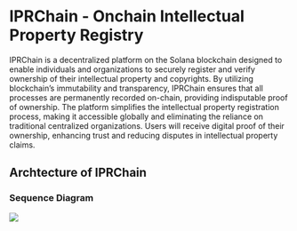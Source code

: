 # IPRChain - Onchain Intellectual Property Registry

IPRChain is a decentralized platform on the Solana blockchain designed to enable individuals and organizations to securely register and verify ownership of their intellectual property and copyrights. By utilizing blockchain’s immutability and transparency, IPRChain ensures that all processes are permanently recorded on-chain, providing indisputable proof of ownership. The platform simplifies the intellectual property registration process, making it accessible globally and eliminating the reliance on traditional centralized organizations. Users will receive digital proof of their ownership, enhancing trust and reducing disputes in intellectual property claims.

## Archtecture of IPRChain

<!--# ![](architecture.png)-->

### Sequence Diagram

[![](https://mermaid.ink/img/pako:eNqdVm1PGzkQ_iuWqyhUClxJIWX3AydIiIoEvZRQrjrli7s7ybp47a3XS8hF-e8d7_uSTS46I6GN_YxnPPPMY6-pp3ygLu101lxy45J11wQQQtclXZ_p526PZBNPTHP2Q0CMK2vSjTQPmV4NlVDaYt85ztn5eGzhgv0Acc2854VWifTT1VNm_7qbzabTmckYfiUgPRhxttAsnEmCI2LacI9HTBoy1MCM0tsLU4M_kmh74Y4tV9BiMNZKGpA-YTF5AOZVM9tYG3MO_YJZOfkZF1MtgSjBJLPQ_GuiVftZrvQS2AtYaP75x-1kPN0GTgL8r0ILLD7_ZkKAmckM3OkUicGjLHhsNDNcSTIWapkh8uXjy8vilC75FgnFfHI7IWMuIMNhHvgLM_AmGXYUM409hiqMEoRPP18d988H5DOLg1aTPF9oEYD3nOLIN8ltuSGOyVGAE-8ryzKORp6LkU_itlmOXTIZXZGbVzx5_OfbrdLthMlcZpjmoh3ZPsf1QG-0VtoloyQS3MNQto2KMBoZaRRgBJKDv21ZJgZN89K4ZBqoZea1aQAiPtQ5cs2DvQ4vL3OuoT_0CrXa10cOau4-vB3t3Tknp80B1jXGXuALyUyiWxzk2KYDiwefPH7f66asUJZq0JbCadV7NsT3u3NV8eWe21ad3JFHhSv7rXNuVMZpxSDl3JXnoZSZgwj1-B3bRc65DlNyHFjSaeJ52CEHcmjE40iwFRkCyse8hbeNXvKhvc9q85UOlFJznYjnQjwqhckFuBF7HTmcPv2nxAilIjJGFbthXoBVbYbeKkBPTHDf7nYjjV7tNCiLkHYICk4aWovNNlWumcFg6m1dWTSibyl56gXr_gAe8KhGk9ZSp2irqCjt0KKiNqgsy5YWob1mcedIaXNI2Z5AZ4xo3gzZ_djMqUWuyF9LCToOeESOqsY47IKotWimBHXn_1_lvyaAR7Z9d7Tdqi3pb2oxM2yXg1ITH8BoDi-ZLLZ5qQlj6SbFDtPDm10eSnCe3PQ2urfUardoI7k9Rb3e-1r4LXGyMlcCcQcLJmw3qPlO8tAeDQHVivv4Dlxb2IymT74ZdfHThzlLhJnRmdwglCVGTVfSo67RCfQovvEWAXXnDK-vHk0i26X5u66cxefNP0qFhQn-pO6avlJ30D-5-HTx0Tl1zp1PzoUz6NEVdfsnTt8ZnF30z077H84dZ7Dp0X9T-9MeBZ-jBN5nr9b08br5Dc40TnM?type=png)](https://mermaid.live/edit#pako:eNqdVm1PGzkQ_iuWqyhUClxJIWX3AydIiIoEvZRQrjrli7s7ybp47a3XS8hF-e8d7_uSTS46I6GN_YxnPPPMY6-pp3ygLu101lxy45J11wQQQtclXZ_p526PZBNPTHP2Q0CMK2vSjTQPmV4NlVDaYt85ztn5eGzhgv0Acc2854VWifTT1VNm_7qbzabTmckYfiUgPRhxttAsnEmCI2LacI9HTBoy1MCM0tsLU4M_kmh74Y4tV9BiMNZKGpA-YTF5AOZVM9tYG3MO_YJZOfkZF1MtgSjBJLPQ_GuiVftZrvQS2AtYaP75x-1kPN0GTgL8r0ILLD7_ZkKAmckM3OkUicGjLHhsNDNcSTIWapkh8uXjy8vilC75FgnFfHI7IWMuIMNhHvgLM_AmGXYUM409hiqMEoRPP18d988H5DOLg1aTPF9oEYD3nOLIN8ltuSGOyVGAE-8ryzKORp6LkU_itlmOXTIZXZGbVzx5_OfbrdLthMlcZpjmoh3ZPsf1QG-0VtoloyQS3MNQto2KMBoZaRRgBJKDv21ZJgZN89K4ZBqoZea1aQAiPtQ5cs2DvQ4vL3OuoT_0CrXa10cOau4-vB3t3Tknp80B1jXGXuALyUyiWxzk2KYDiwefPH7f66asUJZq0JbCadV7NsT3u3NV8eWe21ad3JFHhSv7rXNuVMZpxSDl3JXnoZSZgwj1-B3bRc65DlNyHFjSaeJ52CEHcmjE40iwFRkCyse8hbeNXvKhvc9q85UOlFJznYjnQjwqhckFuBF7HTmcPv2nxAilIjJGFbthXoBVbYbeKkBPTHDf7nYjjV7tNCiLkHYICk4aWovNNlWumcFg6m1dWTSibyl56gXr_gAe8KhGk9ZSp2irqCjt0KKiNqgsy5YWob1mcedIaXNI2Z5AZ4xo3gzZ_djMqUWuyF9LCToOeESOqsY47IKotWimBHXn_1_lvyaAR7Z9d7Tdqi3pb2oxM2yXg1ITH8BoDi-ZLLZ5qQlj6SbFDtPDm10eSnCe3PQ2urfUardoI7k9Rb3e-1r4LXGyMlcCcQcLJmw3qPlO8tAeDQHVivv4Dlxb2IymT74ZdfHThzlLhJnRmdwglCVGTVfSo67RCfQovvEWAXXnDK-vHk0i26X5u66cxefNP0qFhQn-pO6avlJ30D-5-HTx0Tl1zp1PzoUz6NEVdfsnTt8ZnF30z077H84dZ7Dp0X9T-9MeBZ-jBN5nr9b08br5Dc40TnM)
